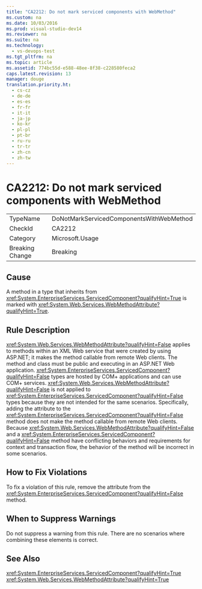 ```yaml
---
title: "CA2212: Do not mark serviced components with WebMethod"
ms.custom: na
ms.date: 10/03/2016
ms.prod: visual-studio-dev14
ms.reviewer: na
ms.suite: na
ms.technology: 
  - vs-devops-test
ms.tgt_pltfrm: na
ms.topic: article
ms.assetid: 774bc55d-e588-48ee-8f38-c228580feca2
caps.latest.revision: 13
manager: douge
translation.priority.ht: 
  - cs-cz
  - de-de
  - es-es
  - fr-fr
  - it-it
  - ja-jp
  - ko-kr
  - pl-pl
  - pt-br
  - ru-ru
  - tr-tr
  - zh-cn
  - zh-tw
---
```

# CA2212: Do not mark serviced components with WebMethod
|||  
|-|-|  
|TypeName|DoNotMarkServicedComponentsWithWebMethod|  
|CheckId|CA2212|  
|Category|Microsoft.Usage|  
|Breaking Change|Breaking|  
  
## Cause  
 A method in a type that inherits from <xref:System.EnterpriseServices.ServicedComponent?qualifyHint=True> is marked with <xref:System.Web.Services.WebMethodAttribute?qualifyHint=True>.  
  
## Rule Description  
 <xref:System.Web.Services.WebMethodAttribute?qualifyHint=False> applies to methods within an XML Web service that were created by using ASP.NET; it makes the method callable from remote Web clients. The method and class must be public and executing in an ASP.NET Web application. <xref:System.EnterpriseServices.ServicedComponent?qualifyHint=False> types are hosted by COM+ applications and can use COM+ services. <xref:System.Web.Services.WebMethodAttribute?qualifyHint=False> is not applied to <xref:System.EnterpriseServices.ServicedComponent?qualifyHint=False> types because they are not intended for the same scenarios. Specifically, adding the attribute to the <xref:System.EnterpriseServices.ServicedComponent?qualifyHint=False> method does not make the method callable from remote Web clients. Because <xref:System.Web.Services.WebMethodAttribute?qualifyHint=False> and a <xref:System.EnterpriseServices.ServicedComponent?qualifyHint=False> method have conflicting behaviors and requirements for context and transaction flow, the behavior of the method will be incorrect in some scenarios.  
  
## How to Fix Violations  
 To fix a violation of this rule, remove the attribute from the <xref:System.EnterpriseServices.ServicedComponent?qualifyHint=False> method.  
  
## When to Suppress Warnings  
 Do not suppress a warning from this rule. There are no scenarios where combining these elements is correct.  
  
## See Also  
 <xref:System.EnterpriseServices.ServicedComponent?qualifyHint=True>   
 <xref:System.Web.Services.WebMethodAttribute?qualifyHint=True>